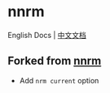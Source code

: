 # nnrm

English Docs | [中文文档](./README.zh-CN.md)

## Forked from [nnrm](https://github.com/YunYouJun/nnrm)

- Add `nrm current` option
